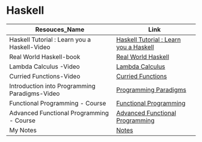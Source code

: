 # Haskell

Resouces_Name  |Link
--- |---
Haskell Tutorial : Learn you a Haskell-Video|[Haskell Tutorial : Learn you a Haskell](https://www.youtube.com/playlist?list=PLwiOlW12BuPZUxA2gISnWV32mp26gNq56)
Real World Haskell-book|[Real World Haskell](http://book.realworldhaskell.org/)
Lambda Calculus -Video|[Lambda Calculus](https://www.youtube.com/watch?v=eis11j_iGMs)
Curried Functions-Video|[Curried Functions](https://www.youtube.com/watch?v=psmu_VAuiag&feature=youtu.be)
Introduction into Programming Paradigms-Video|[Programming Paradigms](https://www.youtube.com/watch?v=sqV3pL5x8PI)
Functional Programming - Course|[Functional Programming](http://www.cs.uu.nl/docs/vakken/fp/2019/lectures.html)
Advanced Functional Programming - Course|[Advanced Functional Programming](https://web.engr.oregonstate.edu/~walkiner/teaching/cs583-sp20/)
My Notes|[Notes](https://github.com/Hsabonchi/Haskell/blob/main/Functions.md)

